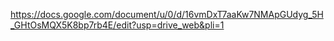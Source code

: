 https://docs.google.com/document/u/0/d/16vmDxT7aaKw7NMApGUdyg_5H_GHtOsMQX5K8bp7rb4E/edit?usp=drive_web&pli=1
